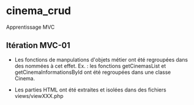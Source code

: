 cinema_crud
===========

Apprentissage MVC

Itération MVC-01
----------------
* Les fonctions de manpulations d'objets métier ont été regroupées dans des nommées à cet effet.
Ex. : les fonctions getCinemasList et getCinemaInformationsById ont été regroupées dans une classe Cinema.

* Les parties HTML ont été extraites et isolées dans des fichiers views/viewXXX.php
